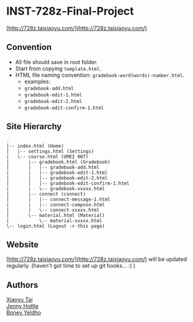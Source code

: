 # INST-728z-Final-Project
[http://728z.taixiaoyu.com/](http://728z.taixiaoyu.com/)

## Convention

- All file should save in root folder.
- Start from copying `template.html`.
- HTML file naming convention: `gradebook-word(words)-number.html`.
    - examples:
    - `gradebook-add.html`
    - `gradebook-edit-1.html`
    - `gradebook-edit-2.html`
    - `gradebook-edit-confirm-1.html`


## Site Hierarchy

```
.
|-- index.html (Home)
|   |-- settings.html (Settings)
|   \-- course.html (UMEI 007)
|       |-- gradebook.html (Gradebook)
|       |   |-- gradebook-add.html
|       |   |-- gradebook-edit-1.html
|       |   |-- gradebook-edit-2.html
|       |   |-- gradebook-edit-confirm-1.html
|       |   \-- gradebook-xxxxx.html
|       |-- connect (connect)
|       |   |-- connect-message-1.html
|       |   |-- connect-compose.html
|       |   \-- connect-xxxxx.html
|       \-- material.html (Material)
|           \-- material-xxxxx.html
\-- login.html (Logout -> this page)
```


## Website

[http://728z.taixiaoyu.com/](http://728z.taixiaoyu.com/) will be updated regularly. (haven't got time to set up git hooks... :( )


## Authors

<a href="http://taixiaoyu.com/" target="_blank">Xiaoyu Tai</a> <br>
<a href="https://jennyhottle.com/" target="_blank">Jenny Hottle</a> <br>
<a href="http://www.boneyeldho.com/" target="_blank">Boney Yeldho</a>
